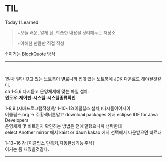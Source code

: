 # TIL
Today I Learned

>+오늘 배운, 알게 된, 학습한 내용을 정리해두는 저장소
>
>+이해한 만큼만 직접 작성

↑이거는 BlockQuote 방식

***
<br/>

1일차 
일단 갖고 있는 노트북이 별로니까 집에 있는 노트북에 JDK 다운로드 해야될것같다.<br/>
ch 1-5,6 다시듣고 운영체제에 맞는 파일 설치.<br/>
__윈도우-제어판-시스템-시스템종류확인__<br/>

1-8,9 (자바프로그램작성)랑 1-10~12(이클립스 설치,)다시들어야지이<br/>
이클립스.org -> 주황색버튼말고 download packages 에서 eclipse IDE for Java Developers<br/>
운영체제 몇 비트인지 확인하는 방법은 전에 말했으니까 생략한대<br/>
select Another mirror 에서 kaist or daum kakao 에서 선택해서 다운받으면 빠르대<br/>

1-13~16 강 [이클립스 단축키,자동완성기능,주석]<br/>
이거는 좀 재밌을것같다.

<hr/>
